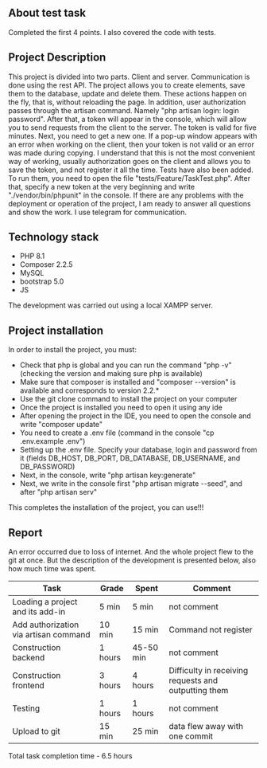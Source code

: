 
## About test task

Completed the first 4 points. I also covered the code with tests.

## Project Description

This project is divided into two parts. Client and server. Communication is done using the rest API. The project allows you to create elements, save them to the database, update and delete them. These actions happen on the fly, that is, without reloading the page. In addition, user authorization passes through the artisan command. Namely "php artisan login: login password". After that, a token will appear in the console, which will allow you to send requests from the client to the server. The token is valid for five minutes. Next, you need to get a new one.
If a pop-up window appears with an error when working on the client, then your token is not valid or an error was made during copying. I understand that this is not the most convenient way of working, usually authorization goes on the client and allows you to save the token, and not register it all the time.
Tests have also been added. To run them, you need to open the file "tests/Feature/TaskTest.php". After that, specify a new token at the very beginning and write "./vendor/bin/phpunit" in the console.
If there are any problems with the deployment or operation of the project, I am ready to answer all questions and show the work. I use telegram for communication.

## Technology stack

- PHP 8.1
- Composer 2.2.5
- MySQL
- bootstrap 5.0
- JS

The development was carried out using a local XAMPP server.

## Project installation

In order to install the project, you must:

- Check that php is global and you can run the command "php -v" (checking the version and making sure php is available)
- Make sure that composer is installed and "composer --version" is available and corresponds to version 2.2.*
- Use the git clone command to install the project on your computer
- Once the project is installed you need to open it using any ide
- After opening the project in the IDE, you need to open the console and write "composer update"
- You need to create a .env file (command in the console "cp .env.example .env")
- Setting up the .env file. Specify your database, login and password from it (fields DB_HOST, DB_PORT, DB_DATABASE, DB_USERNAME, and DB_PASSWORD)
- Next, in the console, write "php artisan key:generate"
- Next, we write in the console first "php artisan migrate --seed", and after "php artisan serv"

This completes the installation of the project, you can use!!!

## Report

An error occurred due to loss of internet. And the whole project flew to the git at once. But the description of the development is presented below, also how much time was spent.

| Task                                  | Grade         | Spent     | Comment                                                 |
| --------------------------------------| ------------- |-----------|---------------------------------------------------------|
| Loading a project and its add-in      | 5 min         | 5 min     | not comment                                             |
| Add authorization via artisan command | 10 min        | 15 min    | Command not register                                    |
| Construction backend                  | 1 hours       | 45-50 min | not comment                                             |
| Construction frontend                 | 3 hours       | 4 hours   | Difficulty in receiving requests and outputting them    |
| Testing                               | 1 hours       | 1 hours   | not comment                                             |
| Upload to git                         | 15 min        | 25 min    | data flew away with one commit                          |


Total task completion time - 6.5 hours
